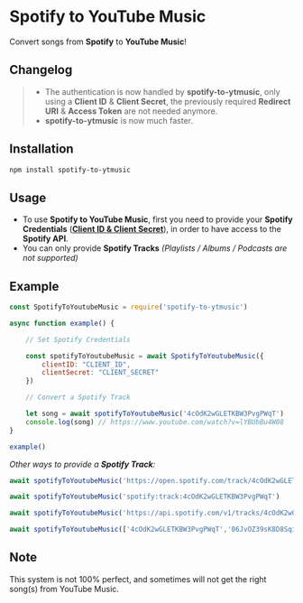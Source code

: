 # Spotify to YouTube Music

Convert songs from **Spotify** to **YouTube Music**!

## Changelog

> - The authentication is now handled by **spotify-to-ytmusic**, only using a **Client ID** & **Client Secret**, the previously required **Redirect URI** & **Access Token** are not needed anymore.
> - **spotify-to-ytmusic** is now much faster.

## Installation

```bash
npm install spotify-to-ytmusic
```

## Usage

- To use **Spotify to YouTube Music**, first you need to provide your **Spotify Credentials** (**[Client ID & Client Secret](https://www.avermedia.com/us/creator_central_spotify)**), in order to have access to the **Spotify API**.
- You can only provide **Spotify Tracks** *(Playlists / Albums / Podcasts are not supported)*

## Example

```javascript
const SpotifyToYoutubeMusic = require('spotify-to-ytmusic')

async function example() {

    // Set Spotify Credentials

    const spotifyToYoutubeMusic = await SpotifyToYoutubeMusic({
        clientID: "CLIENT_ID",
        clientSecret: "CLIENT_SECRET"
    })

    // Convert a Spotify Track

    let song = await spotifyToYoutubeMusic('4cOdK2wGLETKBW3PvgPWqT')
    console.log(song) // https://www.youtube.com/watch?v=lYBUbBu4W08
}

example()
```

*Other ways to provide a **Spotify Track**:*

```javascript
await spotifyToYoutubeMusic('https://open.spotify.com/track/4cOdK2wGLETKBW3PvgPWqT')

await spotifyToYoutubeMusic('spotify:track:4cOdK2wGLETKBW3PvgPWqT')

await spotifyToYoutubeMusic('https://api.spotify.com/v1/tracks/4cOdK2wGLETKBW3PvgPWqT')

await spotifyToYoutubeMusic(['4cOdK2wGLETKBW3PvgPWqT','06JvOZ39sK8D8SqiqfaxDU'])
```

## Note

This system is not 100% perfect, and sometimes will not get the right song(s) from YouTube Music.